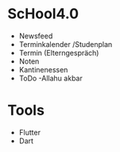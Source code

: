 # ScHool4.0
- Newsfeed
- Terminkalender /Studenplan
- Termin (Elterngespräch)
- Noten
- Kantinenessen
- ToDo
-Allahu akbar
# Tools
- Flutter
- Dart
